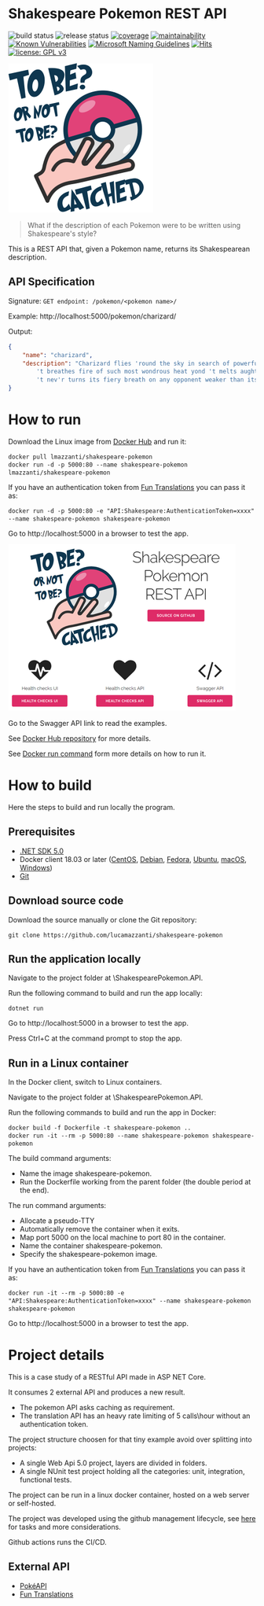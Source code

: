 
# Shakespeare Pokemon REST API

![build status](https://github.com/lucamazzanti/shakespeare-pokemon/workflows/build/badge.svg)
![release status](https://github.com/lucamazzanti/shakespeare-pokemon/workflows/release/badge.svg)
[![coverage](https://codecov.io/gh/lucamazzanti/shakespeare-pokemon/branch/main/graph/badge.svg?token=KYXB2QARGD)](https://codecov.io/gh/lucamazzanti/shakespeare-pokemon/)
[![maintainability](https://api.codeclimate.com/v1/badges/aa4184097448ea8ef964/maintainability)](https://codeclimate.com/github/lucamazzanti/shakespeare-pokemon/maintainability)
[![Known Vulnerabilities](https://img.shields.io/badge/vulnerabilities-0-brightgreen.svg?style=flat)](https://app.snyk.io/org/lucamazzanti/project/ab952651-ca6d-4d12-820d-4b37833d7dbf "snyk.io")
[![Microsoft Naming Guidelines](https://img.shields.io/badge/code%20style-Microsoft-brightgreen.svg?style=flat)](https://www.jetbrains.com/help/resharper/2020.3/InconsistentNaming.html "Microsoft codestyle")
[![Hits](https://hits.seeyoufarm.com/api/count/incr/badge.svg?url=https%3A%2F%2Fgithub.com%2Flucamazzanti%2Fshakespeare-pokemon&count_bg=%2379C83D&title_bg=%23555555&icon=&icon_color=%23E7E7E7&title=hits&edge_flat=false)](https://hits.seeyoufarm.com)
[![license: GPL v3](https://img.shields.io/badge/license-GPLv3-blue.svg)](https://www.gnu.org/licenses/gpl-3.0)
<!-- not supported now 
[![Known Vulnerabilities](https://snyk.io/test/github/lucamazzanti/shakespeare-pokemon/badge.svg?targetFile=ShakespearePokemon.API/ShakespearePokemon.API.csproj)](https://snyk.io/test/github/lucamazzanti/shakespeare-pokemon?targetFile=ShakespearePokemon.API/ShakespearePokemon.API.csproj)
-->

![shakespeare-pokemon-logo](https://github.com/lucamazzanti/shakespeare-pokemon/blob/main/.docs/pokemon-shakespeare-small.png)

> What if the description of each Pokemon were to be written using Shakespeare's style?

This is a REST API that, given a Pokemon name, returns its Shakespearean description.

## API Specification

Signature: `GET endpoint: /pokemon/<pokemon name>/`

Example: http://localhost:5000/pokemon/charizard/

Output:
```json
{
	"name": "charizard",
	"description": "Charizard flies 'round the sky in search of powerful opponents. 
		't breathes fire of such most wondrous heat yond 't melts aught. However,  
		't nev'r turns its fiery breath on any opponent weaker than itself."
}
```

# How to run

Download the Linux image from [Docker Hub](https://hub.docker.com/) and run it:

```bash?line_numbers=false
docker pull lmazzanti/shakespeare-pokemon
docker run -d -p 5000:80 --name shakespeare-pokemon lmazzanti/shakespeare-pokemon
```

If you have an authentication token from [Fun Translations](https://funtranslations.com/api/shakespeare/) you can pass it as:

```bash?line_numbers=false
docker run -d -p 5000:80 -e "API:Shakespeare:AuthenticationToken=xxxx" --name shakespeare-pokemon shakespeare-pokemon
```

Go to http://localhost:5000 in a browser to test the app.

![landing-page](https://github.com/lucamazzanti/shakespeare-pokemon/blob/main/.docs/screenshot-landing-page-small.png)

Go to the Swagger API link to read the examples.

See [Docker Hub repository](https://hub.docker.com/repository/docker/lmazzanti/shakespearepokemonapi/) for more details.

See [Docker run command](https://docs.docker.com/engine/reference/run/) form more details on how to run it.

# How to build

Here the steps to build and run locally the program.

## Prerequisites

- [.NET SDK 5.0](https://dotnet.microsoft.com/download/)
- Docker client 18.03 or later ([CentOS](https://docs.docker.com/install/linux/docker-ce/centos/), [Debian](https://docs.docker.com/install/linux/docker-ce/debian/), [Fedora](https://docs.docker.com/install/linux/docker-ce/fedora/), [Ubuntu](https://docs.docker.com/install/linux/docker-ce/ubuntu/), [macOS](https://docs.docker.com/docker-for-mac/install/), [Windows](https://docs.docker.com/docker-for-windows/install/))
- [Git](https://git-scm.com/download/)

## Download source code

Download the source manually or clone the Git repository:

```bash?line_numbers=false
git clone https://github.com/lucamazzanti/shakespeare-pokemon
```

## Run the application locally

Navigate to the project folder at \ShakespearePokemon.API.

Run the following command to build and run the app locally:

```bash?line_numbers=false
dotnet run
```

Go to http://localhost:5000 in a browser to test the app.

Press Ctrl+C at the command prompt to stop the app.

## Run in a Linux container

In the Docker client, switch to Linux containers.

Navigate to the project folder at \ShakespearePokemon.API.

Run the following commands to build and run the app in Docker:

```bash?line_numbers=false
docker build -f Dockerfile -t shakespeare-pokemon ..
docker run -it --rm -p 5000:80 --name shakespeare-pokemon shakespeare-pokemon
```

The build command arguments:
- Name the image shakespeare-pokemon.
- Run the Dockerfile working from the parent folder (the double period at the end).

The run command arguments:
- Allocate a pseudo-TTY
- Automatically remove the container when it exits.
- Map port 5000 on the local machine to port 80 in the container.
- Name the container shakespeare-pokemon.
- Specify the shakespeare-pokemon image.

If you have an authentication token from [Fun Translations](https://funtranslations.com/api/shakespeare/) you can pass it as:

```bash?line_numbers=false
docker run -it --rm -p 5000:80 -e "API:Shakespeare:AuthenticationToken=xxxx" --name shakespeare-pokemon shakespeare-pokemon
```

Go to http://localhost:5000 in a browser to test the app.

# Project details

This is a case study of a RESTful API made in ASP NET Core.

It consumes 2 external API and produces a new result.
  - The pokemon API asks caching as requirement.
  - The translation API has an heavy rate limiting of 5 calls\hour without an authentication token.
  
The project structure choosen for that tiny example avoid over splitting into projects:
- A single Web Api 5.0 project, layers are divided in folders.
- A single NUnit test project holding all the categories: unit, integration, functional tests.

The project can be run in a linux docker container, hosted on a web server or self-hosted.

The project was developed using the github management lifecycle, see [here](https://github.com/lucamazzanti/shakespeare-pokemon/projects/1) for tasks and more considerations.

Github actions runs the CI/CD.

## External API

- [PokéAPI](https://pokeapi.co/)
- [Fun Translations](https://funtranslations.com/api/shakespeare/)
